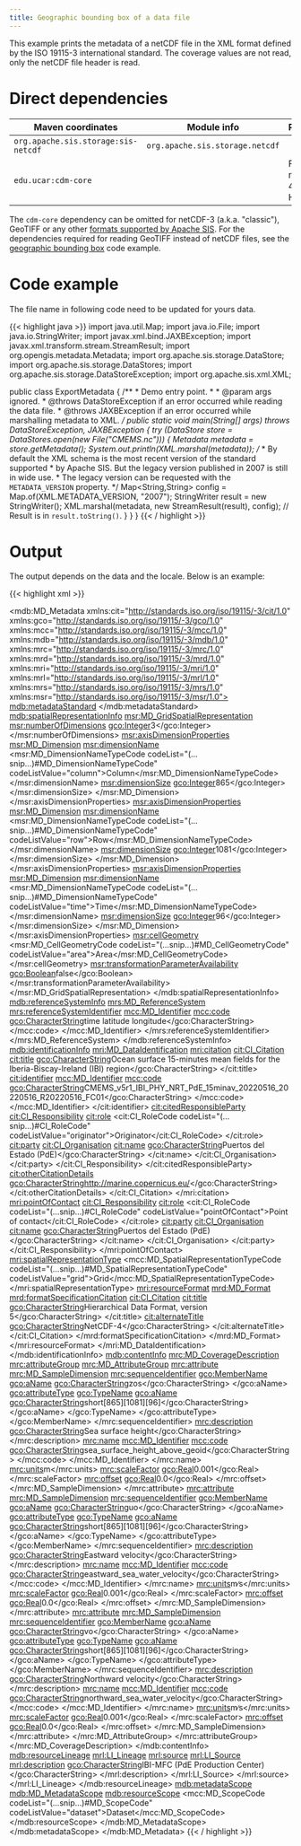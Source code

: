 ```yaml
---
title: Geographic bounding box of a data file
---
```


This example prints the metadata of a netCDF file in the XML format
defined by the ISO 19115-3 international standard.
The coverage values are not read, only the netCDF file header is read.


# Direct dependencies

Maven coordinates                   | Module info                     | Remarks
----------------------------------- | ------------------------------- | --------------------
`org.apache.sis.storage:sis-netcdf` | `org.apache.sis.storage.netcdf` |
`edu.ucar:cdm-core`                 |                                 | For netCDF-4 or HDF5

The `cdm-core` dependency can be omitted for netCDF-3 (a.k.a. "classic"),
GeoTIFF or any other [formats supported by Apache SIS](../formats.html).
For the dependencies required for reading GeoTIFF instead of netCDF files,
see the [geographic bounding box](geographic_bounding_box.html) code example.


# Code example

The file name in following code need to be updated for yours data.

{{< highlight java >}}
import java.util.Map;
import java.io.File;
import java.io.StringWriter;
import javax.xml.bind.JAXBException;
import javax.xml.transform.stream.StreamResult;
import org.opengis.metadata.Metadata;
import org.apache.sis.storage.DataStore;
import org.apache.sis.storage.DataStores;
import org.apache.sis.storage.DataStoreException;
import org.apache.sis.xml.XML;

public class ExportMetadata {
    /**
     * Demo entry point.
     *
     * @param  args  ignored.
     * @throws DataStoreException if an error occurred while reading the data file.
     * @throws JAXBException if an error occurred while marshalling metadata to XML.
     */
    public static void main(String[] args) throws DataStoreException, JAXBException {
        try (DataStore store = DataStores.open(new File("CMEMS.nc"))) {
            Metadata metadata = store.getMetadata();
            System.out.println(XML.marshal(metadata));
            /*
             * By default the XML schema is the most recent version of the standard supported
             * by Apache SIS. But the legacy version published in 2007 is still in wide use.
             * The legacy version can be requested with the `METADATA_VERSION` property.
             */
            Map<String,String> config = Map.of(XML.METADATA_VERSION, "2007");
            StringWriter result = new StringWriter();
            XML.marshal(metadata, new StreamResult(result), config);
            // Result is in `result.toString()`.
        }
    }
}
{{< / highlight >}}


# Output

The output depends on the data and the locale.
Below is an example:

{{< highlight xml >}}
<?xml version="1.0" encoding="UTF-8" standalone="yes"?>
<mdb:MD_Metadata xmlns:cit="http://standards.iso.org/iso/19115/-3/cit/1.0"
                 xmlns:gco="http://standards.iso.org/iso/19115/-3/gco/1.0"
                 xmlns:mcc="http://standards.iso.org/iso/19115/-3/mcc/1.0"
                 xmlns:mdb="http://standards.iso.org/iso/19115/-3/mdb/1.0"
                 xmlns:mrc="http://standards.iso.org/iso/19115/-3/mrc/1.0"
                 xmlns:mrd="http://standards.iso.org/iso/19115/-3/mrd/1.0"
                 xmlns:mri="http://standards.iso.org/iso/19115/-3/mri/1.0"
                 xmlns:mrl="http://standards.iso.org/iso/19115/-3/mrl/1.0"
                 xmlns:mrs="http://standards.iso.org/iso/19115/-3/mrs/1.0"
                 xmlns:msr="http://standards.iso.org/iso/19115/-3/msr/1.0">
  <mdb:metadataStandard>
    <!-- Omitted for brevity -->
  </mdb:metadataStandard>
  <mdb:spatialRepresentationInfo>
    <msr:MD_GridSpatialRepresentation>
      <msr:numberOfDimensions>
        <gco:Integer>3</gco:Integer>
      </msr:numberOfDimensions>
      <msr:axisDimensionProperties>
        <msr:MD_Dimension>
          <msr:dimensionName>
            <msr:MD_DimensionNameTypeCode codeList="(…snip…)#MD_DimensionNameTypeCode" codeListValue="column">Column</msr:MD_DimensionNameTypeCode>
          </msr:dimensionName>
          <msr:dimensionSize>
            <gco:Integer>865</gco:Integer>
          </msr:dimensionSize>
        </msr:MD_Dimension>
      </msr:axisDimensionProperties>
      <msr:axisDimensionProperties>
        <msr:MD_Dimension>
          <msr:dimensionName>
            <msr:MD_DimensionNameTypeCode codeList="(…snip…)#MD_DimensionNameTypeCode" codeListValue="row">Row</msr:MD_DimensionNameTypeCode>
          </msr:dimensionName>
          <msr:dimensionSize>
            <gco:Integer>1081</gco:Integer>
          </msr:dimensionSize>
        </msr:MD_Dimension>
      </msr:axisDimensionProperties>
      <msr:axisDimensionProperties>
        <msr:MD_Dimension>
          <msr:dimensionName>
            <msr:MD_DimensionNameTypeCode codeList="(…snip…)#MD_DimensionNameTypeCode" codeListValue="time">Time</msr:MD_DimensionNameTypeCode>
          </msr:dimensionName>
          <msr:dimensionSize>
            <gco:Integer>96</gco:Integer>
          </msr:dimensionSize>
        </msr:MD_Dimension>
      </msr:axisDimensionProperties>
      <msr:cellGeometry>
        <msr:MD_CellGeometryCode codeList="(…snip…)#MD_CellGeometryCode" codeListValue="area">Area</msr:MD_CellGeometryCode>
      </msr:cellGeometry>
      <msr:transformationParameterAvailability>
        <gco:Boolean>false</gco:Boolean>
      </msr:transformationParameterAvailability>
    </msr:MD_GridSpatialRepresentation>
  </mdb:spatialRepresentationInfo>
  <mdb:referenceSystemInfo>
    <mrs:MD_ReferenceSystem>
      <mrs:referenceSystemIdentifier>
        <mcc:MD_Identifier>
          <mcc:code>
            <gco:CharacterString>time latitude longitude</gco:CharacterString>
          </mcc:code>
        </mcc:MD_Identifier>
      </mrs:referenceSystemIdentifier>
    </mrs:MD_ReferenceSystem>
  </mdb:referenceSystemInfo>
  <mdb:identificationInfo>
    <mri:MD_DataIdentification>
      <mri:citation>
        <cit:CI_Citation>
          <cit:title>
            <gco:CharacterString>Ocean surface 15-minutes mean fields for the Iberia-Biscay-Ireland (IBI) region</gco:CharacterString>
          </cit:title>
          <cit:identifier>
            <mcc:MD_Identifier>
              <mcc:code>
                <gco:CharacterString>CMEMS_v5r1_IBI_PHY_NRT_PdE_15minav_20220516_20220516_R20220516_FC01</gco:CharacterString>
              </mcc:code>
            </mcc:MD_Identifier>
          </cit:identifier>
          <cit:citedResponsibleParty>
            <cit:CI_Responsibility>
              <cit:role>
                <cit:CI_RoleCode codeList="(…snip…)#CI_RoleCode" codeListValue="originator">Originator</cit:CI_RoleCode>
              </cit:role>
              <cit:party>
                <cit:CI_Organisation>
                  <cit:name>
                    <gco:CharacterString>Puertos del Estado (PdE)</gco:CharacterString>
                  </cit:name>
                </cit:CI_Organisation>
              </cit:party>
            </cit:CI_Responsibility>
          </cit:citedResponsibleParty>
          <cit:otherCitationDetails>
            <gco:CharacterString>http://marine.copernicus.eu/</gco:CharacterString>
          </cit:otherCitationDetails>
        </cit:CI_Citation>
      </mri:citation>
      <mri:pointOfContact>
        <cit:CI_Responsibility>
          <cit:role>
            <cit:CI_RoleCode codeList="(…snip…)#CI_RoleCode" codeListValue="pointOfContact">Point of contact</cit:CI_RoleCode>
          </cit:role>
          <cit:party>
            <cit:CI_Organisation>
              <cit:name>
                <gco:CharacterString>Puertos del Estado (PdE)</gco:CharacterString>
              </cit:name>
            </cit:CI_Organisation>
          </cit:party>
        </cit:CI_Responsibility>
      </mri:pointOfContact>
      <mri:spatialRepresentationType>
        <mcc:MD_SpatialRepresentationTypeCode codeList="(…snip…)#MD_SpatialRepresentationTypeCode" codeListValue="grid">Grid</mcc:MD_SpatialRepresentationTypeCode>
      </mri:spatialRepresentationType>
      <mri:resourceFormat>
        <mrd:MD_Format>
          <mrd:formatSpecificationCitation>
            <cit:CI_Citation>
              <cit:title>
                <gco:CharacterString>Hierarchical Data Format, version 5</gco:CharacterString>
              </cit:title>
              <cit:alternateTitle>
                <gco:CharacterString>NetCDF-4</gco:CharacterString>
              </cit:alternateTitle>
            </cit:CI_Citation>
          </mrd:formatSpecificationCitation>
        </mrd:MD_Format>
      </mri:resourceFormat>
    </mri:MD_DataIdentification>
  </mdb:identificationInfo>
  <mdb:contentInfo>
    <mrc:MD_CoverageDescription>
      <mrc:attributeGroup>
        <mrc:MD_AttributeGroup>
          <mrc:attribute>
            <mrc:MD_SampleDimension>
              <mrc:sequenceIdentifier>
                <gco:MemberName>
                  <gco:aName>
                    <gco:CharacterString>zos</gco:CharacterString>
                  </gco:aName>
                  <gco:attributeType>
                    <gco:TypeName>
                      <gco:aName>
                        <gco:CharacterString>short[865][1081][96]</gco:CharacterString>
                      </gco:aName>
                    </gco:TypeName>
                  </gco:attributeType>
                </gco:MemberName>
              </mrc:sequenceIdentifier>
              <mrc:description>
                <gco:CharacterString>Sea surface height</gco:CharacterString>
              </mrc:description>
              <mrc:name>
                <mcc:MD_Identifier>
                  <mcc:code>
                    <gco:CharacterString>sea_surface_height_above_geoid</gco:CharacterString>
                  </mcc:code>
                </mcc:MD_Identifier>
              </mrc:name>
              <mrc:units>m</mrc:units>
              <mrc:scaleFactor>
                <gco:Real>0.001</gco:Real>
              </mrc:scaleFactor>
              <mrc:offset>
                <gco:Real>0.0</gco:Real>
              </mrc:offset>
            </mrc:MD_SampleDimension>
          </mrc:attribute>
          <mrc:attribute>
            <mrc:MD_SampleDimension>
              <mrc:sequenceIdentifier>
                <gco:MemberName>
                  <gco:aName>
                    <gco:CharacterString>uo</gco:CharacterString>
                  </gco:aName>
                  <gco:attributeType>
                    <gco:TypeName>
                      <gco:aName>
                        <gco:CharacterString>short[865][1081][96]</gco:CharacterString>
                      </gco:aName>
                    </gco:TypeName>
                  </gco:attributeType>
                </gco:MemberName>
              </mrc:sequenceIdentifier>
              <mrc:description>
                <gco:CharacterString>Eastward velocity</gco:CharacterString>
              </mrc:description>
              <mrc:name>
                <mcc:MD_Identifier>
                  <mcc:code>
                    <gco:CharacterString>eastward_sea_water_velocity</gco:CharacterString>
                  </mcc:code>
                </mcc:MD_Identifier>
              </mrc:name>
              <mrc:units>m∕s</mrc:units>
              <mrc:scaleFactor>
                <gco:Real>0.001</gco:Real>
              </mrc:scaleFactor>
              <mrc:offset>
                <gco:Real>0.0</gco:Real>
              </mrc:offset>
            </mrc:MD_SampleDimension>
          </mrc:attribute>
          <mrc:attribute>
            <mrc:MD_SampleDimension>
              <mrc:sequenceIdentifier>
                <gco:MemberName>
                  <gco:aName>
                    <gco:CharacterString>vo</gco:CharacterString>
                  </gco:aName>
                  <gco:attributeType>
                    <gco:TypeName>
                      <gco:aName>
                        <gco:CharacterString>short[865][1081][96]</gco:CharacterString>
                      </gco:aName>
                    </gco:TypeName>
                  </gco:attributeType>
                </gco:MemberName>
              </mrc:sequenceIdentifier>
              <mrc:description>
                <gco:CharacterString>Northward velocity</gco:CharacterString>
              </mrc:description>
              <mrc:name>
                <mcc:MD_Identifier>
                  <mcc:code>
                    <gco:CharacterString>northward_sea_water_velocity</gco:CharacterString>
                  </mcc:code>
                </mcc:MD_Identifier>
              </mrc:name>
              <mrc:units>m∕s</mrc:units>
              <mrc:scaleFactor>
                <gco:Real>0.001</gco:Real>
              </mrc:scaleFactor>
              <mrc:offset>
                <gco:Real>0.0</gco:Real>
              </mrc:offset>
            </mrc:MD_SampleDimension>
          </mrc:attribute>
        </mrc:MD_AttributeGroup>
      </mrc:attributeGroup>
    </mrc:MD_CoverageDescription>
  </mdb:contentInfo>
  <mdb:resourceLineage>
    <mrl:LI_Lineage>
      <mrl:source>
        <mrl:LI_Source>
          <mrl:description>
            <gco:CharacterString>IBI-MFC (PdE Production Center)</gco:CharacterString>
          </mrl:description>
        </mrl:LI_Source>
      </mrl:source>
    </mrl:LI_Lineage>
  </mdb:resourceLineage>
  <mdb:metadataScope>
    <mdb:MD_MetadataScope>
      <mdb:resourceScope>
        <mcc:MD_ScopeCode codeList="(…snip…)#MD_ScopeCode" codeListValue="dataset">Dataset</mcc:MD_ScopeCode>
      </mdb:resourceScope>
    </mdb:MD_MetadataScope>
  </mdb:metadataScope>
</mdb:MD_Metadata>
{{< / highlight >}}
